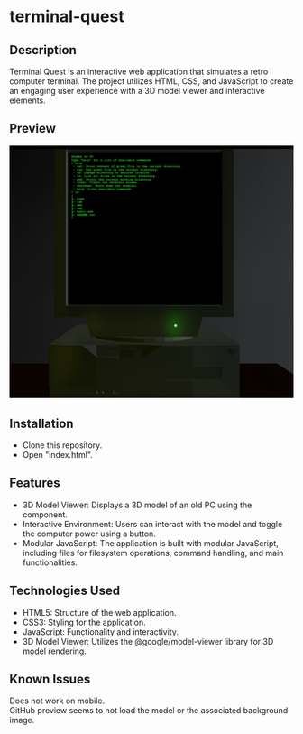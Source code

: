 # terminal-quest

## Description
Terminal Quest is an interactive web application that simulates a retro computer terminal. The project utilizes HTML, CSS, and JavaScript to create an engaging user experience with a 3D model viewer and interactive elements.

## Preview
<img src= "assets/imgs/preview.png">

## Installation
- Clone this repository.
- Open "index.html".

## Features
- 3D Model Viewer: Displays a 3D model of an old PC using the <model-viewer> component.
- Interactive Environment: Users can interact with the model and toggle the computer power using a button.
- Modular JavaScript: The application is built with modular JavaScript, including files for filesystem operations, command handling, and main functionalities.

## Technologies Used
- HTML5: Structure of the web application.
- CSS3: Styling for the application.
- JavaScript: Functionality and interactivity.
- 3D Model Viewer: Utilizes the @google/model-viewer library for 3D model rendering.

## Known Issues
Does not work on mobile. <br>
GitHub preview seems to not load the model or the associated background image.